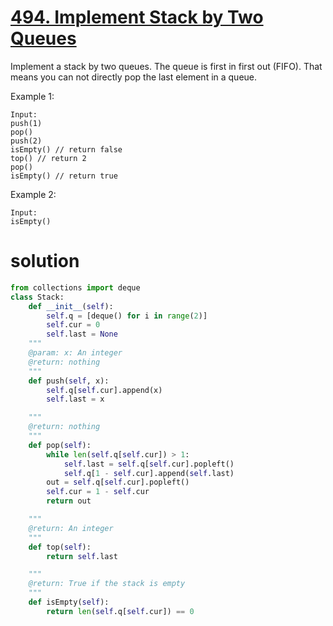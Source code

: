 # [494. Implement Stack by Two Queues](https://www.lintcode.com/problem/implement-stack-by-two-queues/description)

Implement a stack by two queues. The queue is first in first out (FIFO). That means you can not directly pop the last element in a queue.

Example 1:
```
Input:
push(1)
pop()
push(2)
isEmpty() // return false
top() // return 2
pop()
isEmpty() // return true
```
Example 2:
```
Input:
isEmpty()
```

# solution
```python
from collections import deque
class Stack:
    def __init__(self):
        self.q = [deque() for i in range(2)]
        self.cur = 0
        self.last = None
    """
    @param: x: An integer
    @return: nothing
    """
    def push(self, x):
        self.q[self.cur].append(x)
        self.last = x

    """
    @return: nothing
    """
    def pop(self):
        while len(self.q[self.cur]) > 1:
            self.last = self.q[self.cur].popleft()
            self.q[1 - self.cur].append(self.last)
        out = self.q[self.cur].popleft()
        self.cur = 1 - self.cur
        return out

    """
    @return: An integer
    """
    def top(self):
        return self.last

    """
    @return: True if the stack is empty
    """
    def isEmpty(self):
        return len(self.q[self.cur]) == 0
```
